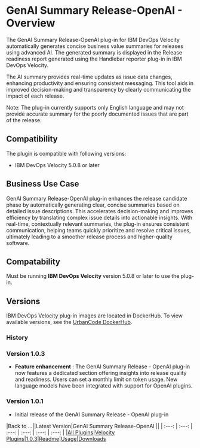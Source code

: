 #  GenAI Summary Release-OpenAI - Overview

The GenAI Summary Release-OpenAI plug-in for IBM DevOps Velocity automatically generates concise business value summaries for releases using advanced AI. The generated summary is displayed in the Release readiness report generated using the Handlebar reporter plug-in in IBM DevOps Velocity.

The AI summary provides real-time updates as issue data changes, enhancing productivity and ensuring consistent messaging. This tool aids in improved decision-making and transparency by clearly communicating the impact of each release.

Note: The plug-in currently supports only English language and may not provide accurate summary for the poorly documented issues that are part of the release.

## Compatibility

The plugin is compatible with following versions:

- IBM DevOps Velocity 5.0.8 or later

## Business Use Case

GenAI Summary Release-OpenAI plug-in enhances the release candidate phase by automatically generating clear, concise summaries based on detailed issue descriptions. This accelerates decision-making and improves efficiency by translating complex issue details into actionable insights. With real-time, contextually relevant summaries, the plug-in ensures consistent communication, helping teams quickly prioritize and resolve critical issues, ultimately leading to a smoother release process and higher-quality software.

## Compatability

Must be running **IBM DevOps Velocity** version 5.0.8 or later to use the plug-in.


## Versions

IBM DevOps Velocity plug-in images are located in DockerHub. To
view available versions, see the [UrbanCode DockerHub](https://hub.docker.com/r/urbancode/ucv-ext-release-summary-openai/tags).

### History

### Version 1.0.3

* **Feature enhancement** : The GenAI Summary Release - OpenAI plug-in now features a dedicated section offering insights into release quality and readiness. Users can set a monthly limit on token usage. New language models have been integrated with support for OpenAI plugins.

### Version 1.0.1

* Initial release of the GenAI Summary Release - OpenAI plug-in

|Back to ...||Latest Version|GenAI Summary Release-OpenAI ||
| :---: | :---: | :---: | :---: | :---: | :---: |
|[All Plugins](../../index.md)|[Velocity Plugins](../README.md)|[1.0.3](https://hub.docker.com/r/urbancode/ucv-ext-release-summary-openai/tags)|[Readme](README.md)|[Usage](usage.md)|[Downloads](downloads.md)

